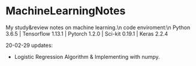 # MachineLearningNotes
My study&amp;review notes on machine learning.\n
code enviroment:\n
Python 3.6.5 | Tensorflow 1.13.1 | Pytorch 1.2.0 | Sci-kit 0.19.1 | Keras 2.2.4

20-02-29 updates:
  - Logistic Regression Algorithm & Implementing with numpy.
